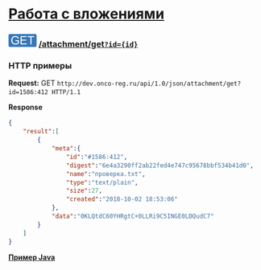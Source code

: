 [Работа с вложениями](../../index.md)
=====================================================

### ![GET](../../../../img/get.png) [/attachment/get`?id={id}`](../index.md)

### HTTP примеры

**Request:** GET `http://dev.onco-reg.ru/api/1.0/json/attachment/get?id=1586:412 HTTP/1.1`

**Response**
```json
{
    "result":[
        {
            "meta":{
                "id":"#1586:412",
                "digest":"6e4a3290ff2ab22fed4e747c95678bbf534b41d0",
                "name":"проверка.txt",
                "type":"text/plain",
                "size":27,
                "created":"2018-10-02 18:53:06"
            },
            "data":"0KLQtdC60YHRgtC+0LLRi9C5INGE0LDQudC7"
        }
    ]
}
```

**[Пример Java](getJava.md)**